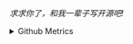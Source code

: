 *求求你了，和我一辈子写开源吧!*

<details>
杂食性技术栈，开源会偏底层一些，但Web也是用来吃饭.
  
<summary>Github Metrics</summary>

![Metrics](/github-metrics.svg)

</details>
